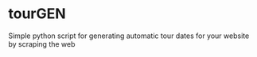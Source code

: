 # tourGEN
Simple python script for generating automatic tour dates for your website by scraping the web
